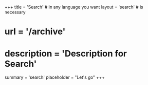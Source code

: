 +++
title = 'Search' # in any language you want
layout = 'search' # is necessary
# url = '/archive'
# description = 'Description for Search'
summary = 'search'
placeholder = "Let's go"
+++
